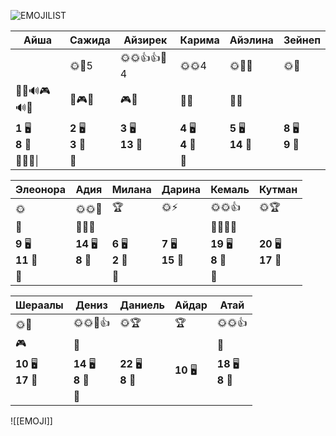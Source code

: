 ![EMOJILIST](EMOJILIST)

| Айша                      | Сажида                | Айзирек                | Карима                | Айэлина                | Зейнеп                |
| ------------------------- | --------------------- | ---------------------- | --------------------- | ---------------------- | --------------------- |
|                           | 🌞🏅️5                | 🌞🌞👍👍🔑4            | 🌞🌞4                 | 🌞🏅️👻                | 🌞🧐                  |
| 🔔🔔🔊🎮🔊🔔              | 🔔🎮🔔                | 🎮🔔                   | 🔔🔔                  | 🔔🔔                   |                       |
| **1** 🖥️<br>**8** 🏫<br> | **2** 🖥️<br>**3** 🏫 | **3** 🖥️<br>**13** 🏫 | **4** 🖥️<br>**4** 🏫 | **5** 🖥️<br>**14** 🏫 | **8** 🖥️<br>**9** 🏫 |
| 👻👻👻\|                  | 👻                    |                        | 👻                    |                        |                       |

| Элеонора               | Адия                   | Милана                | Дарина                 | Кемаль                 | Кутман                  |
| ---------------------- | ---------------------- | --------------------- | ---------------------- | ---------------------- | ----------------------- |
| 🌞                     | 🌞🌞🏅️                | 🏆                    | 🌞⚡                    | 🌞🌞👍                 | 🌞🏆                    |
| 🔔                     | 🔔🔔🔔                 |                       |                        | 🔔🔔🔔🔔               |                         |
| **9** 🖥️<br>**11** 🏫 | **14** 🖥️<br>**8** 🏫 | **6** 🖥️<br>**2** 🏫 | **7** 🖥️<br>**15** 🏫 | **19** 🖥️<br>**8** 🏫 | **20** 🖥️<br>**17** 🏫 |
| 👻                     |                        | 👻                    |                        | 👻                     |                         |

| Шераалы                 | Дениз                  | Даниель                | Айдар      | Атай                   |
| ----------------------- | ---------------------- | ---------------------- | ---------- | ---------------------- |
| 🌞🌈                    | 🌞🌞🔑👍               | 🌞🏆                   | 🏆         | 🌞🌞👍                 |
| 🎮                      | 🐒                     |                        |            | 🔔                     |
| **10** 🖥️<br>**17** 🏫 | **14** 🖥️<br>**8** 🏫 | **22** 🖥️<br>**8** 🏫 | **10** 🖥️ | **18** 🖥️<br>**8** 🏫 |
|                         | 👻                     |                        |            |                        |

![[EMOJI]]
